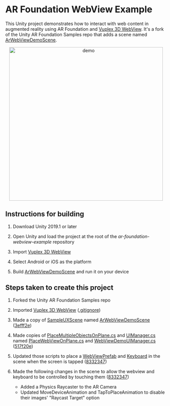 # AR Foundation WebView Example

This Unity project demonstrates how to interact with web content in augmented reality using AR Foundation and [Vuplex 3D WebView](https://developer.vuplex.com/webview/overview). It's a fork of the Unity AR Foundation Samples repo that adds a scene named [ArWebViewDemoScene](./Assets/Vuplex/ArWebViewExample/Scenes).

<p align="center">
  <img alt="demo" src="./demo.gif" width="480">
</p>

## Instructions for building

1. Download Unity 2019.1 or later

2. Open Unity and load the project at the root of the *ar-foundation-webview-example* repository

3. Import [Vuplex 3D WebView](https://developer.vuplex.com/webview/overview)

4. Select Android or iOS as the platform

5. Build [ArWebViewDemoScene](./Assets/Vuplex/ArWebViewExample/Scenes) and run it on your device

## Steps taken to create this project

1. Forked the Unity AR Foundation Samples repo

2. Imported [Vuplex 3D WebView](https://developer.vuplex.com/webview/overview) ([.gitignore](https://github.com/vuplex/ar-foundation-webview-example/blob/83323472959cf110c7196e5c05a323cd07828967/.gitignore#L45))

3. Made a copy of [SampleUXScene](https://github.com/vuplex/ar-foundation-webview-example/blob/83323472959cf110c7196e5c05a323cd07828967/Assets/Scenes/UX/SampleUXScene.unity) named [ArWebViewDemoScene](./Assets/Vuplex/ArWebViewExample/Scenes) ([3efff2e](https://github.com/vuplex/ar-foundation-webview-example/commit/3efff2e999c04501955d5ac5627f07cf2d1d3aac))

4. Made copies of [PlaceMultipleObjectsOnPlane.cs](https://github.com/vuplex/ar-foundation-webview-example/blob/83323472959cf110c7196e5c05a323cd07828967/Assets/Scripts/PlaceMultipleObjectsOnPlane.cs) and [UIManager.cs](https://github.com/vuplex/ar-foundation-webview-example/blob/83323472959cf110c7196e5c05a323cd07828967/Assets/Scripts/UX/UIManager.cs) named [PlaceWebViewOnPlane.cs](./Assets/Vuplex/ArWebViewExample/Scripts/PlaceWebViewOnPlane.cs) and [WebViewDemoUIManager.cs](./Assets/Vuplex/ArWebViewExample/Scripts/WebViewDemoUIManager.cs) ([517f20e](https://github.com/vuplex/ar-foundation-webview-example/commit/517f20e9a5c9c190185a2e0a6143c5496adf2b20))

5. Updated those scripts to place a [WebViewPrefab](https://developer.vuplex.com/webview/WebViewPrefab) and [Keyboard](https://developer.vuplex.com/webview/Keyboard) in the scene when the screen is tapped ([8332347](https://github.com/vuplex/ar-foundation-webview-example/commit/83323472959cf110c7196e5c05a323cd07828967))

6. Made the following changes in the scene to allow the webview and keyboard to be controlled by touching them ([8332347](https://github.com/vuplex/ar-foundation-webview-example/commit/83323472959cf110c7196e5c05a323cd07828967))
    - Added a Physics Raycaster to the AR Camera
    - Updated MoveDeviceAnimation and TapToPlaceAnimation to disable their images' "Raycast Target" option
